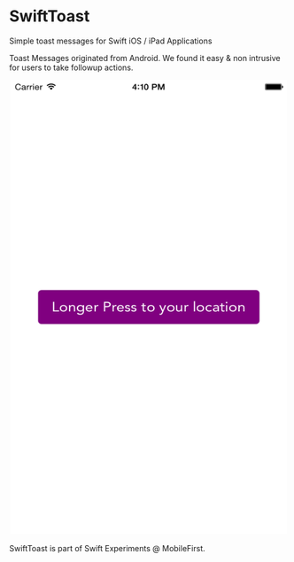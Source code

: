 # SwiftToast
Simple toast messages for Swift iOS / iPad Applications

Toast Messages originated from Android. 
We found it easy & non intrusive for users to take followup actions. 

<p align="center">
  <img width="500" height="820" src="assets/2.png"/>
</p>

SwiftToast is part of Swift Experiments @ MobileFirst. 


